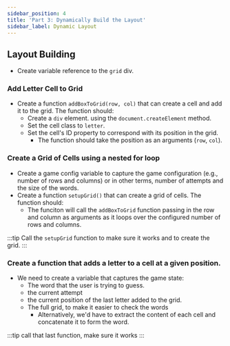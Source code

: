 ```yaml
---
sidebar_position: 4
title: 'Part 3: Dynamically Build the Layout'
sidebar_label: Dynamic Layout
---
```


## Layout Building
- Create variable reference to the `grid` div.

### Add Letter Cell to Grid
- Create a function `addBoxToGrid(row, col)` that can create a cell and add it to the grid. The function should:
  - Create a `div` element. using the `document.createElement` method.
  - Set the cell class to `letter`.
  - Set the cell's ID property to correspond with its position in the grid.
    - The function should take the position as an arguments (`row`, `col`).

### Create a Grid of Cells using a nested for loop
- Create a game config variable to capture the game configuration (e.g., number of rows and columns) or in other terms, number of attempts and the size of the words.
- Create a function `setupGrid()` that can create a grid of cells. The function should:
  - The funciton will call the `addBoxToGrid` function passing in the row and column as arguments as it loops over the configured number of rows and columns.

:::tip
  Call the `setupGrid` function to make sure it works and to create the grid.
:::

### Create a function that adds a letter to a cell at a given position.
- We need to create a variable that captures the game state:
  - The word that the user is trying to guess.
  - the current attempt
  - the current position of the last letter added to the grid.
  - The full grid, to make it easier to check the words
    - Alternatively, we'd have to extract the content of each cell and concatenate it to form the word.

:::tip
  call that last function, make sure it works
:::
